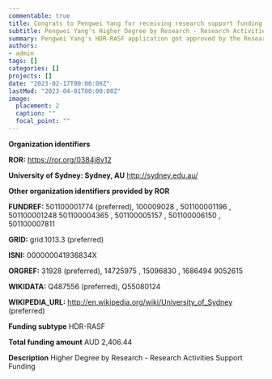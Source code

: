 ```yaml
---
commentable: true
title: Congrats to Pengwei Yang for receiving research support funding from the Research Committee!
subtitle: Pengwei Yang's Higher Degree by Research - Research Activities Support Funding application got approved! AUD 2,406.44 in total.
summary: Pengwei Yang's HDR-RASF application got approved by the Research Committee of the University of Sydney.
authors:
- admin
tags: []
categories: []
projects: []
date: "2023-02-17T00:00:00Z"
lastMod: "2023-04-01T00:00:00Z"
image:
  placement: 2
  caption: ""
  focal_point: ""
---
```

**Organization identifiers**

**ROR:** https://ror.org/0384j8v12

**University of Sydney: Sydney, AU**
http://sydney.edu.au/

**Other organization identifiers provided by ROR**

**FUNDREF:** 501100001774 (preferred), 100009028 , 501100001196 , 501100001248 501100004365 , 501100005157 , 501100006150 , 501100007811

**GRID:** grid.1013.3 (preferred)

**ISNI:** 000000041936834X

**ORGREF:** 31928 (preferred), 14725975 , 15096830 , 1686494 9052615

**WIKIDATA:** Q487556 (preferred), Q55080124

**WIKIPEDIA_URL:** http://en.wikipedia.org/wiki/University_of_Sydney (preferred)

**Funding subtype**
HDR-RASF

**Total funding amount**
AUD 2,406.44

**Description**
Higher Degree by Research - Research Activities Support Funding
